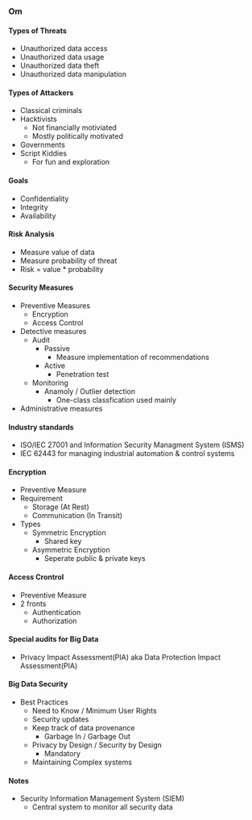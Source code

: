### Om

#### Types of Threats
- Unauthorized data access
- Unauthorized data usage
- Unauthorized data theft
- Unauthorized data manipulation


#### Types of Attackers
- Classical criminals
- Hacktivists
  - Not financially motiviated
  - Mostly politically motivated
- Governments
- Script Kiddies
  - For fun and exploration  

#### Goals
- Confidentiality
- Integrity
- Availability

#### Risk Analysis
- Measure value of data
- Measure probability of threat
- Risk = value * probability

#### Security Measures
- Preventive Measures
  - Encryption
  - Access Control
- Detective measures
  - Audit
    - Passive
      - Measure implementation of recommendations 
    - Active
      - Penetration test
  - Monitoring
    - Anamoly / Outlier detection
      - One-class classfication used mainly
- Administrative measures

#### Industry standards
- ISO/IEC 27001 and Information Security Managment System (ISMS)
- IEC 62443 for managing industrial automation & control systems

#### Encryption
- Preventive Measure
- Requirement
  - Storage (At Rest)
  - Communication (In Transit)
- Types
  - Symmetric Encryption
    - Shared key   
  - Asymmetric Encryption 
    - Seperate public & private keys 
#### Access Crontrol
- Preventive Measure
- 2 fronts
  - Authentication
  - Authorization

#### Special audits for Big Data
- Privacy Impact Assessment(PIA) aka Data Protection Impact Assessment(PIA)

#### Big Data Security
- Best Practices
  - Need to Know / Minimum User Rights
  - Security updates
  - Keep track of data provenance
    - Garbage In / Garbage Out
  - Privacy by Design / Security by Design
    - Mandatory 
  - Maintaining Complex systems

#### Notes
- Security Information Management System (SIEM) 
  - Central system to monitor all security data

